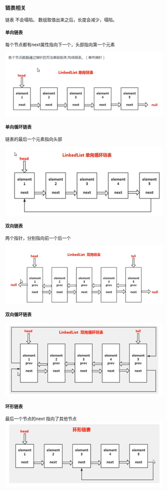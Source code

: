 ### 链表相关
链表  不会塌陷。    数组取值出来之后，长度会减少，塌陷。

#### 单向链表 
每个节点都有next属性指向下一个，头部指向第一个元素

![Image text](./img/1.jpg)

#### 单向循环链表 
链表的最后一个元素指向头部

![Image text](./img/2.jpg)

#### 双向链表
两个指针，分别指向前一个后一个

![Image text](./img/3.jpg)

#### 双向循环链表
![Image text](./img/4.jpg)

#### 环形链表
最后一个节点的next 指向了其他节点
![Image text](./img/5.jpg)